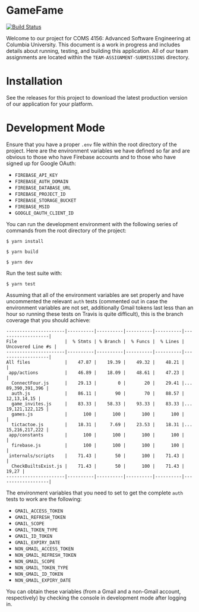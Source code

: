 # **GameFame**

[![Build Status](https://travis-ci.com/alekzieba/game-fame.svg?token=yqqaA7mpgDZTSHs8o8Cz&branch=master)](https://travis-ci.com/alekzieba/game-fame)

Welcome to our project for COMS 4156: Advanced Software Engineering at
Columbia University. This document is a work in progress and includes details
about running, testing, and building this application. All of our team assignments
are located within the `TEAM-ASSIGNMENT-SUBMISSIONS` directory.

# Installation

See the releases for this project to download the latest production version
of our application for your platform.

# Development Mode

Ensure that you have a proper `.env` file within the root directory of the
project. Here are the environment variables we have defined so far and are obvious
to those who have Firebase accounts and to those who have signed up for Google OAuth:

- `FIREBASE_API_KEY`
- `FIREBASE_AUTH_DOMAIN`
- `FIREBASE_DATABASE_URL`
- `FIREBASE_PROJECT_ID`
- `FIREBASE_STORAGE_BUCKET`
- `FIREBASE_MSID`
- `GOOGLE_OAUTH_CLIENT_ID`

You can run the development environment with the following series
of commands from the root directory of the project:

`$ yarn install`

`$ yarn build`

`$ yarn dev`

Run the test suite with:

`$ yarn test`

Assuming that all of the environment variables are set properly and have uncommented
the relevant `auth` tests (commented out in case the environment variables are not set,
additionally Gmail tokens last less than an hour so running these tests on Travis is quite
difficult), this is the branch coverage that you should achieve:

```
----------------------|----------|----------|----------|----------|-------------------|
File                  |  % Stmts | % Branch |  % Funcs |  % Lines | Uncovered Line #s |
----------------------|----------|----------|----------|----------|-------------------|
All files             |    47.87 |    19.39 |    49.32 |    48.21 |                   |
 app/actions          |    46.89 |    18.09 |    48.61 |    47.23 |                   |
  ConnectFour.js      |    29.13 |        0 |       20 |    29.41 |... 89,390,391,396 |
  auth.js             |    86.11 |       90 |       70 |    88.57 |       12,13,14,15 |
  game_invites.js     |    83.33 |    58.33 |    93.33 |    83.33 |... 19,121,122,125 |
  games.js            |      100 |      100 |      100 |      100 |                   |
  tictactoe.js        |    18.31 |     7.69 |    23.53 |    18.31 |... 15,216,217,222 |
 app/constants        |      100 |      100 |      100 |      100 |                   |
  firebase.js         |      100 |      100 |      100 |      100 |                   |
 internals/scripts    |    71.43 |       50 |      100 |    71.43 |                   |
  CheckBuiltsExist.js |    71.43 |       50 |      100 |    71.43 |             19,27 |
----------------------|----------|----------|----------|----------|-------------------|
```

The environment variables that you need to set to get the complete `auth` tests to work
are the following:

- `GMAIL_ACCESS_TOKEN`
- `GMAIL_REFRESH_TOKEN`
- `GMAIL_SCOPE`
- `GMAIL_TOKEN_TYPE`
- `GMAIL_ID_TOKEN`
- `GMAIL_EXPIRY_DATE`
- `NON_GMAIL_ACCESS_TOKEN`
- `NON_GMAIL_REFRESH_TOKEN`
- `NON_GMAIL_SCOPE`
- `NON_GMAIL_TOKEN_TYPE`
- `NON_GMAIL_ID_TOKEN`
- `NON_GMAIL_EXPIRY_DATE`

You can obtain these variables (from a Gmail and a non-Gmail account, respectively) by
checking the console in development mode after logging in.
